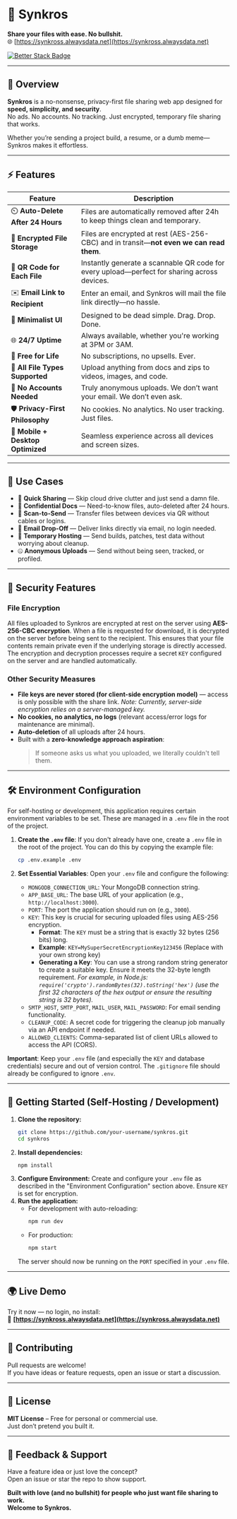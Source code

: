 # 🚀 Synkros  
**Share your files with ease. No bullshit.**  
🌐 [https://synkross.alwaysdata.net](https://synkross.alwaysdata.net)

  [![Better Stack Badge](https://uptime.betterstack.com/status-badges/v1/monitor/1wh9v.svg)](https://synkross.alwaysdata.net/)

---

## 🧭 Overview

**Synkros** is a no-nonsense, privacy-first file sharing web app designed for **speed, simplicity, and security**.  
No ads. No accounts. No tracking. Just encrypted, temporary file sharing that works.

Whether you’re sending a project build, a resume, or a dumb meme—Synkros makes it effortless.

---

## ⚡ Features

| Feature | Description |
|--------|-------------|
| ⏲️ **Auto-Delete After 24 Hours** | Files are automatically removed after 24h to keep things clean and temporary. |
| 🔐 **Encrypted File Storage** | Files are encrypted at rest (AES-256-CBC) and in transit—**not even we can read them**. |
| 📱 **QR Code for Each File** | Instantly generate a scannable QR code for every upload—perfect for sharing across devices. |
| ✉️ **Email Link to Recipient** | Enter an email, and Synkros will mail the file link directly—no hassle. |
| 🧼 **Minimalist UI** | Designed to be dead simple. Drag. Drop. Done. |
| 🌐 **24/7 Uptime** | Always available, whether you're working at 3PM or 3AM. |
| 💸 **Free for Life** | No subscriptions, no upsells. Ever. |
| 🧩 **All File Types Supported** | Upload anything from docs and zips to videos, images, and code. |
| 🧍 **No Accounts Needed** | Truly anonymous uploads. We don’t want your email. We don’t even ask. |
| 🛡️ **Privacy-First Philosophy** | No cookies. No analytics. No user tracking. Just files. |
| 📱 **Mobile + Desktop Optimized** | Seamless experience across all devices and screen sizes. |

---

## 🎯 Use Cases

- 📁 **Quick Sharing** — Skip cloud drive clutter and just send a damn file.
- 🔐 **Confidential Docs** — Need-to-know files, auto-deleted after 24 hours.
- 📸 **Scan-to-Send** — Transfer files between devices via QR without cables or logins.
- 📧 **Email Drop-Off** — Deliver links directly via email, no login needed.
- 🧪 **Temporary Hosting** — Send builds, patches, test data without worrying about cleanup.
- 🤐 **Anonymous Uploads** — Send without being seen, tracked, or profiled.

---

## 🔐 Security Features

### File Encryption

All files uploaded to Synkros are encrypted at rest on the server using **AES-256-CBC encryption**. When a file is requested for download, it is decrypted on the server before being sent to the recipient. This ensures that your file contents remain private even if the underlying storage is directly accessed. The encryption and decryption processes require a secret `KEY` configured on the server and are handled automatically.

### Other Security Measures

- **File keys are never stored (for client-side encryption model)** — access is only possible with the share link. *Note: Currently, server-side encryption relies on a server-managed key.*
- **No cookies, no analytics, no logs** (relevant access/error logs for maintenance are minimal).
- **Auto-deletion** of all uploads after 24 hours.
- Built with a **zero-knowledge approach aspiration**:
  > If someone asks us what you uploaded, we literally couldn't tell them.

---

## 🛠️ Environment Configuration

For self-hosting or development, this application requires certain environment variables to be set. These are managed in a `.env` file in the root of the project.

1.  **Create the `.env` file**: If you don't already have one, create a `.env` file in the root of the project. You can do this by copying the example file:
    ```bash
    cp .env.example .env
    ```

2.  **Set Essential Variables**: Open your `.env` file and configure the following:
    *   `MONGODB_CONNECTION_URL`: Your MongoDB connection string.
    *   `APP_BASE_URL`: The base URL of your application (e.g., `http://localhost:3000`).
    *   `PORT`: The port the application should run on (e.g., `3000`).
    *   `KEY`: This key is crucial for securing uploaded files using AES-256 encryption.
        *   **Format**: The `KEY` must be a string that is exactly 32 bytes (256 bits) long.
        *   **Example**: `KEY=MySuperSecretEncryptionKey123456` (Replace with your own strong key)
        *   **Generating a Key**: You can use a strong random string generator to create a suitable key. Ensure it meets the 32-byte length requirement. *For example, in Node.js: `require('crypto').randomBytes(32).toString('hex')` (use the first 32 characters of the hex output or ensure the resulting string is 32 bytes).*
    *   `SMTP_HOST`, `SMTP_PORT`, `MAIL_USER`, `MAIL_PASSWORD`: For email sending functionality.
    *   `CLEANUP_CODE`: A secret code for triggering the cleanup job manually via an API endpoint if needed.
    *   `ALLOWED_CLIENTS`: Comma-separated list of client URLs allowed to access the API (CORS).

**Important**: Keep your `.env` file (and especially the `KEY` and database credentials) secure and out of version control. The `.gitignore` file should already be configured to ignore `.env`.

---

## 🚀 Getting Started (Self-Hosting / Development)

1.  **Clone the repository:**
    ```bash
    git clone https://github.com/your-username/synkros.git 
    cd synkros
    ```
2.  **Install dependencies:**
    ```bash
    npm install
    ```
3.  **Configure Environment:**
    Create and configure your `.env` file as described in the "Environment Configuration" section above. Ensure `KEY` is set for encryption.
4.  **Run the application:**
    *   For development with auto-reloading:
        ```bash
        npm run dev
        ```
    *   For production:
        ```bash
        npm start
        ```
    The server should now be running on the `PORT` specified in your `.env` file.

---

## 🌍 Live Demo

Try it now — no login, no install:  
🔗 **[https://synkross.alwaysdata.net](https://synkross.alwaysdata.net)**

---

## 🤝 Contributing

Pull requests are welcome!  
If you have ideas or feature requests, open an issue or start a discussion.

---

## 🧾 License

**MIT License** – Free for personal or commercial use.  
Just don’t pretend you built it.

---

## 💬 Feedback & Support

Have a feature idea or just love the concept?  
Open an issue or star the repo to show support.

**Built with love (and no bullshit) for people who just want file sharing to work.**  
**Welcome to Synkros.**
